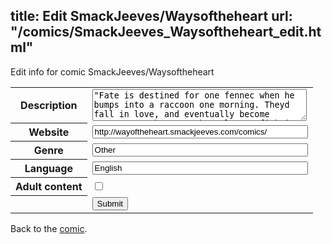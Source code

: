 title: Edit SmackJeeves/Waysoftheheart
url: "/comics/SmackJeeves_Waysoftheheart_edit.html"
---
Edit info for comic SmackJeeves/Waysoftheheart

<form name="comic" action="http://gaepostmail.appspot.com/comic/" method="post">
<table class="comicinfo">
<tr>
<th>Description</th><td><textarea name="description" cols="40" rows="3">&quot;Fate is destined for one fennec when he bumps into a raccoon one morning. Theyd fall in love, and eventually become mates. But shes not the only one fighting for the young fennecs heart.&quot;</textarea></td>
</tr>
<tr>
<th>Website</th><td><input type="text" name="url" value="http://wayoftheheart.smackjeeves.com/comics/" size="40"/></td>
</tr>
<tr>
<th>Genre</th><td><input type="text" name="genre" value="Other" size="40"/></td>
</tr>
<tr>
<th>Language</th><td><input type="text" name="language" value="English" size="40"/></td>
</tr>
<tr>
<th>Adult content</th><td><input type="checkbox" name="adult" value="adult" /></td>
</tr>
<tr>
<th></th><td>
<input type="hidden" name="comic" value="SmackJeeves_Waysoftheheart" />
<input type="submit" name="submit" value="Submit" />
</td>
</tr>
</table>
</form>

Back to the [comic](SmackJeeves_Waysoftheheart.html).
